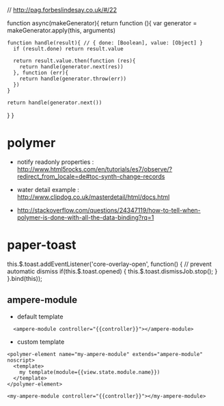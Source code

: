 // http://pag.forbeslindesay.co.uk/#/22

function async(makeGenerator){
  return function (){
    var generator = makeGenerator.apply(this, arguments)

    function handle(result){ // { done: [Boolean], value: [Object] }
      if (result.done) return result.value

      return result.value.then(function (res){
        return handle(generator.next(res))
      }, function (err){
        return handle(generator.throw(err))
      })
    }

    return handle(generator.next())
  }
}

# polymer

* notify readonly properties : http://www.html5rocks.com/en/tutorials/es7/observe/?redirect_from_locale=de#toc-synth-change-records

* water detail example : http://www.clipdog.co.uk/masterdetail/html/docs.html

* http://stackoverflow.com/questions/24347119/how-to-tell-when-polymer-is-done-with-all-the-data-binding?rq=1

# paper-toast

this.$.toast.addEventListener('core-overlay-open', function() {
    // prevent automatic dismiss
  if(this.$.toast.opened) {
    this.$.toast.dismissJob.stop();
  }
}.bind(this));

## ampere-module

* default template
````
  <ampere-module controller="{{controller}}"></ampere-module>
````

* custom template
````
<polymer-element name="my-ampere-module" extends="ampere-module" noscript>
  <template>
    my template(module={{view.state.module.name}})
  </template>
</polymer-element>

<my-ampere-module controller="{{controller}}"></my-ampere-module>
````
